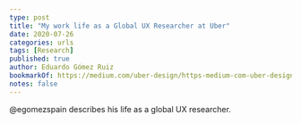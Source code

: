 ```yaml
---
type: post
title: "My work life as a Global UX Researcher at Uber"
date: 2020-07-26
categories: urls
tags: [Research]
published: true
author: Eduardo Gómez Ruiz
bookmarkOf: https://medium.com/uber-design/https-medium-com-uber-design-my-work-life-as-a-global-ux-researcher-at-uber-b31ed2e1bdf6
notes: false
---
```


@egomezspain describes his life as a global UX researcher.
